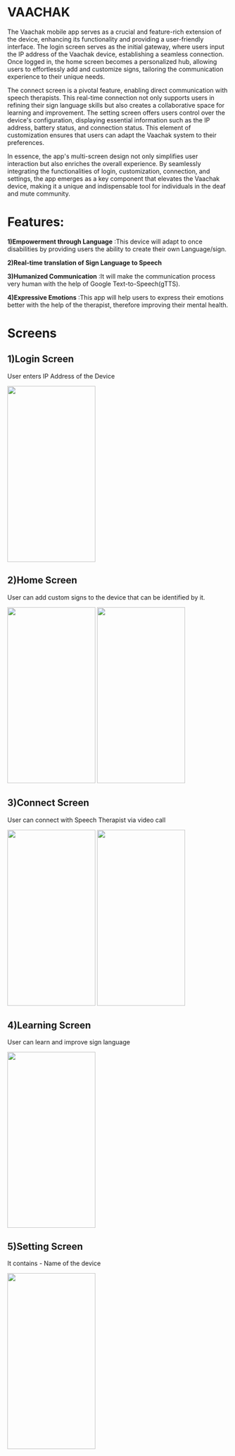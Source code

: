 
# **VAACHAK**

The Vaachak mobile app serves as a crucial and feature-rich extension of the device, enhancing its functionality and providing a user-friendly interface. The login screen serves as the initial gateway, where users input the IP address of the Vaachak device, establishing a seamless connection. Once logged in, the home screen becomes a personalized hub, allowing users to effortlessly add and customize signs, tailoring the communication experience to their unique needs.

The connect screen is a pivotal feature, enabling direct communication with speech therapists. This real-time connection not only supports users in refining their sign language skills but also creates a collaborative space for learning and improvement. The setting screen offers users control over the device's configuration, displaying essential information such as the IP address, battery status, and connection status. This element of customization ensures that users can adapt the Vaachak system to their preferences.

In essence, the app's multi-screen design not only simplifies user interaction but also enriches the overall experience. By seamlessly integrating the functionalities of login, customization, connection, and settings, the app emerges as a key component that elevates the Vaachak device, making it a unique and indispensable tool for individuals in the deaf and mute community.

# Features:
**1)Empowerment through Language** :This device will adapt to once disabilities by providing users the ability to create their own Language/sign.

**2)Real-time translation of Sign Language to Speech** 

**3)Humanized Communication** :It will make the communication process very human with the help of  Google Text-to-Speech(gTTS).

**4)Expressive Emotions** :This app will help users to express their emotions better with the help of the therapist, therefore improving their mental health.


 # Screens
 
 ## 1)Login Screen
 User enters IP Address of the Device 
 
 <img src="https://github.com/Gresey/Vaachak-TecHacks/assets/113979215/19bbe298-39e9-4e1c-bd15-b40f304a5057" width="200" height="400">

 ## 2)Home Screen 
 User can add custom signs to the device that can be identified by it.
 
 <img src="https://github.com/Gresey/Vaachak-TecHacks/assets/113979215/49d08bc0-7ab8-4806-82ee-42310d80fef2" width="200" height="400">
<img src="https://github.com/mukundsolanki/Vaachak-TecHacks/assets/113979215/601747a9-4539-4bf6-a30a-c11b7ddbb7ac" width="200" height="400">

 
 ## 3)Connect Screen
 User can connect with Speech Therapist via video call
 
<img src="https://github.com/Gresey/Vaachak-TecHacks/assets/113979215/3416dc68-d99d-4ddf-a647-98d008ae9de7" width="200" height="400">
<img src="https://github.com/Gresey/Vaachak-TecHacks/assets/113979215/991a7a7c-97e4-497d-8038-96b10624371e" width="200" height="400">


 ## 4)Learning Screen
 User can learn and improve sign language
 
 <img src="https://github.com/Gresey/Vaachak-TecHacks/assets/113979215/3ac74584-5301-4b01-96df-78bb0484df37" width="200" height="400">
 
 
 ## 5)Setting Screen
 It contains - Name of the device
 
 <img src="https://github.com/Gresey/Vaachak-TecHacks/assets/113979215/718bd483-a8c6-4e07-85ea-8ae479eaf025" width="200" height="400">






 

 
